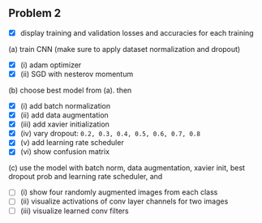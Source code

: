 ## Problem 2

- [x] display training and validation losses and accuracies for each training

(a) train CNN (make sure to apply dataset normalization and dropout)
- [x] (i) adam optimizer
- [x] (ii) SGD with nesterov momentum

(b) choose best model from (a).
then
- [x] (i) add batch normalization
- [x] (ii) add data augmentation
- [x] (iii) add xavier initialization
- [x] (iv) vary dropout: ```0.2, 0.3, 0.4, 0.5, 0.6, 0.7, 0.8```
- [x] (v) add learning rate scheduler
- [x] (vi) show confusion matrix

(c) use the model with batch norm, data augmentation, xavier init, best dropout prob and learning rate scheduler, and

- [ ] (i) show four randomly augmented images from each class
- [ ] (ii) visualize activations of conv layer channels for two images
- [ ] (iii) visualize learned conv filters
